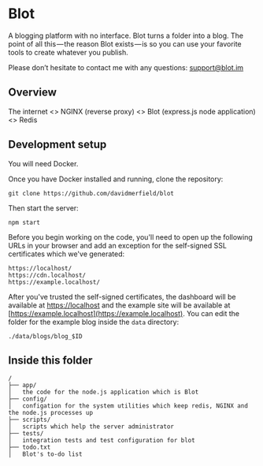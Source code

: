 # Blot

A blogging platform with no interface. Blot turns a folder into a blog. The point of all this — the reason Blot exists — is so you can use your favorite tools to create whatever you publish.

Please don’t hesitate to contact me with any questions: [support@blot.im](mailto:support@blot.im)

## Overview

The internet <> NGINX (reverse proxy) <> Blot (express.js node application) <> Redis

## Development setup


You will need Docker. 

Once you have Docker installed and running, clone the repository:

```
git clone https://github.com/davidmerfield/blot
```

Then start the server:

```
npm start
```

Before you begin working on the code, you'll need to open up the following URLs in your browser and add an exception for the self-signed SSL certificates which we've generated:

```
https://localhost/
https://cdn.localhost/
https://example.localhost/
```

After you've trusted the self-signed certificates, the dashboard will be available at [https://localhost](https://localhost) and the example site will be available at [https://example.localhost](https://example.localhost). You can edit the folder for the example blog inside the `data` directory:

```
./data/blogs/blog_$ID
```

## Inside this folder

```
/
├── app/
│	the code for the node.js application which is Blot
├── config/
│	configation for the system utilities which keep redis, NGINX and the node.js processes up
├── scripts/
│	scripts which help the server administrator
├── tests/
│	integration tests and test configuration for blot
├── todo.txt
│	Blot's to-do list
```
